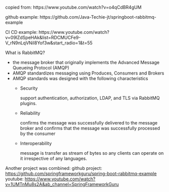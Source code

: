 <p> copied from: https://www.youtube.com/watch?v=o4qCdBR4gUM</p>
<p>github example: https://github.com/Java-Techie-jt/springboot-rabbitmq-example</p>
<p>CI CD example: https://www.youtube.com/watch?v=09lZdSpeHAk&list=RDCMUCFe9-V_rN9nLqVNiI8Yof3w&start_radio=1&t=55</p>
What is RabbitMQ?
<ul>
    <li>the message broker that originally implements the Advanced Message Queueing Protocol (AMQP)</li>
    <li>AMQP standardizes messaging using Produces, Consumers and Brokers</li>
<li>AMQP standards was designed with the following characteristics</li>
    <ul>
        <li>Security
<p>support authentication, authorization, LDAP, and TLS via RabbitMQ plugins.</p>
</li>
        <li>Reliability
<p>confirms the message was successfully delivered to the message broker and confirms that the message was successfully processed by the consumer</p>
</li>
        <li>Interoperability
<p>
message is transfer as stream of bytes so any clients can operate on it irrespective of any languages.
</p>
</li>
    </ul>
</ul>

Another project was combined:
github project: https://github.com/springframeworkguru/spring-boot-rabbitmq-example
youtube: https://www.youtube.com/watch?v=1UMTnMu8s2A&ab_channel=SpringFrameworkGuru